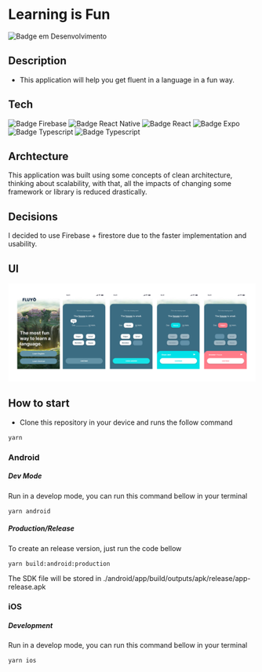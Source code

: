 # Learning is Fun

![Badge em Desenvolvimento](http://img.shields.io/static/v1?label=STATUS&message=InDevelopment&color=GREEN&style=for-the-badge)

## Description

- This application will help you get fluent in a language in a fun way.

## Tech

![Badge Firebase](https://img.shields.io/badge/firebase-ffca28?style=for-the-badge&logo=firebase&logoColor=black) ![Badge React Native](https://img.shields.io/badge/React_Native-20232A?style=for-the-badge&logo=react&logoColor=61DAFB) ![Badge React ](https://img.shields.io/badge/React-20232A?style=for-the-badge&logo=react&logoColor=61DAFB) ![Badge Expo](https://img.shields.io/badge/Expo-1B1F23?style=for-the-badge&logo=expo&logoColor=white) ![Badge Typescript](https://img.shields.io/badge/TypeScript-007ACC?style=for-the-badge&logo=typescript&logoColor=white) ![Badge Typescript](https://img.shields.io/badge/styled--components-DB7093?style=for-the-badge&logo=styled-components&logoColor=white)

## Archtecture

This application was built using some concepts of clean architecture, thinking about scalability, with that, all the impacts of changing some framework or library is reduced drastically.

## Decisions

I decided to use Firebase + firestore due to the faster implementation and usability.

## UI

[![UI](https://raw.githubusercontent.com/jamesjlv/learningisfun/main/src/assets/images/App.png)](https://raw.githubusercontent.com/jamesjlv/learningisfun/main/src/assets/images/App.png)

## How to start

- Clone this repository in your device and runs the follow command

```shell
yarn
```

### Android

##### Dev Mode

Run in a develop mode, you can run this command bellow in your terminal

```shell
yarn android
```

##### Production/Release

To create an release version, just run the code bellow

```shell
yarn build:android:production
```

The SDK file will be stored in ./android/app/build/outputs/apk/release/app-release.apk

### iOS

##### Development

Run in a develop mode, you can run this command bellow in your terminal

```shell
yarn ios
```
